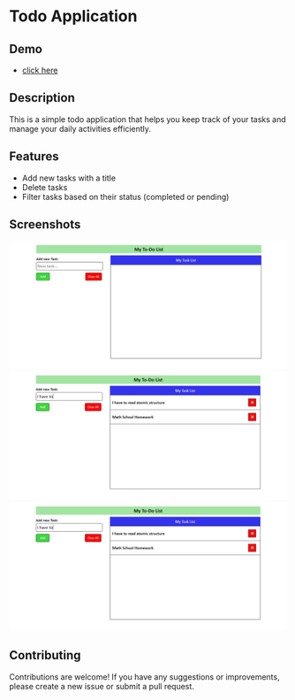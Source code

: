 # Todo Application
## Demo
- [click here](https://rupam-mondal.github.io/To-Do-App/)

## Description
This is a simple todo application that helps you keep track of your tasks and manage your daily activities efficiently.

## Features
- Add new tasks with a title
- Delete tasks
- Filter tasks based on their status (completed or pending)

## Screenshots
![Screenshot 1](/Images/ss1.png)
![Screenshot 2](/Images/ss3.png)
![Screenshot 3](/Images/ss3.png)

## Contributing
Contributions are welcome! If you have any suggestions or improvements, please create a new issue or submit a pull request.